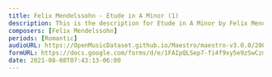 ```yaml
---
title: Felix Mendelssohn - Etude in A Minor (1)
description: This is the description for Etude in A Minor by Felix Mendelssohn
composers: [Felix Mendelssohn]
periods: [Romantic]
audioURL: https://OpenMusicDataset.github.io/Maestro/maestro-v3.0.0/2008/MIDI-Unprocessed_02_R1_2008_01-05_ORIG_MID--AUDIO_02_R1_2008_wav--3.midi
formURL: https://docs.google.com/forms/d/e/1FAIpQLSep7-fi4f9xy5e9zSwCzmBfJ69hh8RwbCAffpZcSSlBx9LDOg/viewform
date: 2021-08-08T07:43:13-06:00
---
```


